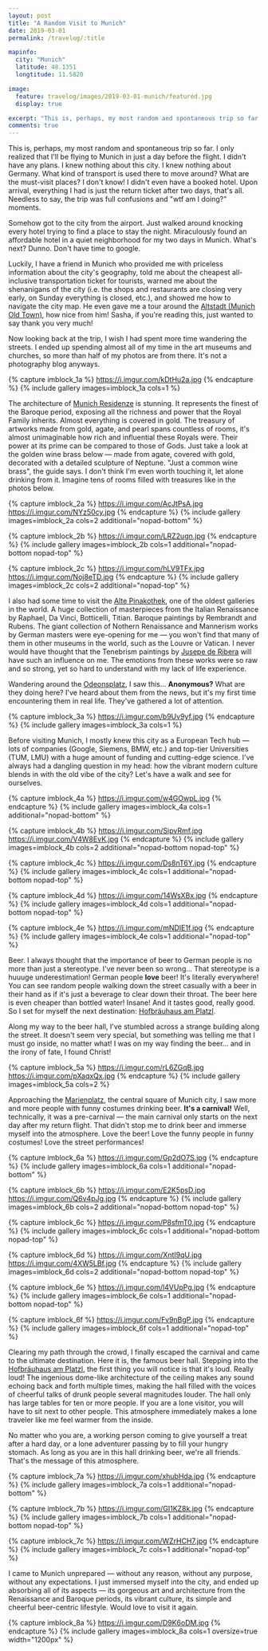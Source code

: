 ```yaml
---
layout: post
title: "A Random Visit to Munich"
date: 2019-03-01
permalink: /travelog/:title

mapinfo:
  city: "Munich"
  latitude: 48.1351
  longtitude: 11.5820

image:
  feature: travelog/images/2019-03-01-munich/featured.jpg
  display: true

excerpt: "This is, perhaps, my most random and spontaneous trip so far. Travelling with no plans, no purpose, no expectations."
comments: true
---
```



This is, perhaps, my most random and spontaneous trip so far. I only realized that I'll be flying to Munich in just a day before the flight. I didn't have any plans. I knew nothing about this city. I knew nothing about Germany. What kind of transport is used there to move around? What are the must-visit places? I don't know! I didn't even have a booked hotel. Upon arrival, everything I had is just the return ticket after two days, that's all. Needless to say, the trip was full confusions and "wtf am I doing?" moments.

Somehow got to the city from the airport. Just walked around knocking every hotel trying to find a place to stay the night. Miraculously found an affordable hotel in a quiet neighborhood for my two days in Munich. What's next? Dunno. Don't have time to google.

Luckily, I have a friend in Munich who provided me with priceless information about the city's geography, told me about the cheapest all-inclusive transportation ticket for tourists, warned me about the shenanigans of the city (i.e. the shops and restaurants are closing very early, on Sunday everything is closed, etc.), and showed me how to navigate the city map. He even gave me a tour around the [Altstadt (Munich Old Town)][munich-old-town], how nice from him! Sasha, if you're reading this, just wanted to say thank you very much!

Now looking back at the trip, I wish I had spent more time wandering the streets. I ended up spending almost all of my time in the art museums and churches, so more than half of my photos are from there. It's not a photography blog anyways.



{% capture imblock_1a %}
	https://i.imgur.com/kDtHu2a.jpg
{% endcapture %}
{% include gallery images=imblock_1a cols=1 %}



The architecture of [Munich Residenze][munich-residenze] is stunning. It represents the finest of the Baroque period, exposing all the richness and power that the Royal Family inherits. Almost everything is covered in gold. The treasury of artworks made from gold, agate, and pearl spans countless of rooms, it's almost unimaginable how rich and influential these Royals were. Their power at its prime can be compared to those of Gods. Just take a look at the golden wine brass below &mdash; made from agate, covered with gold, decorated with a detailed sculpture of Neptune. "Just a common wine brass", the guide says. I don't think I'm even worth touching it, let alone drinking from it. Imagine tens of rooms filled with treasures like in the photos below.



{% capture imblock_2a %}
	https://i.imgur.com/AcJtPsA.jpg
	https://i.imgur.com/NYz50cy.jpg
{% endcapture %}
{% include gallery images=imblock_2a cols=2 additional="nopad-bottom" %}

{% capture imblock_2b %}
	https://i.imgur.com/LRZ2ugn.jpg
{% endcapture %}
{% include gallery images=imblock_2b cols=1 additional="nopad-bottom nopad-top" %}

{% capture imblock_2c %}
	https://i.imgur.com/hLV9TFx.jpg
	https://i.imgur.com/Noj8eTD.jpg
{% endcapture %}
{% include gallery images=imblock_2c cols=2 additional="nopad-top" %}




I also had some time to visit the [Alte Pinakothek][alte-pinakothek], one of the oldest galleries in the world. A huge collection of masterpieces from the Italian Renaissance by Raphael, Da Vinci, Botticelli, Titian. Baroque paintings by Rembrandt and Rubens. The giant collection of Nothern Renaissance and Mannerism works by German masters were eye-opening for me &mdash; you won't find that many of them in other museums in the world, such as the Louvre or Vatican. I never would have thought that the Tenebrism paintings by [Jusepe de Ribera][ribera] will have such an influence on me. The emotions from these works were so raw and so strong, yet so hard to understand with my lack of life experience.

Wandering around the [Odeonsplatz][odeonsplatz], I saw this... **Anonymous?** What are they doing here? I've heard about them from the news, but it's my first time encountering them in real life. They've gathered a lot of attention.



{% capture imblock_3a %}
	https://i.imgur.com/b9Uv9yf.jpg
{% endcapture %}
{% include gallery images=imblock_3a cols=1 %}



Before visiting Munich, I mostly knew this city as a European Tech hub &mdash; lots of companies (Google, Siemens, BMW, etc.) and top-tier Universities (TUM, LMU) with a huge amount of funding and cutting-edge science. I've always had a dangling question in my head: how the vibrant modern culture blends in with the old vibe of the city? Let's have a walk and see for ourselves.



{% capture imblock_4a %}
	https://i.imgur.com/w4GOwpL.jpg
{% endcapture %}
{% include gallery images=imblock_4a cols=1 additional="nopad-bottom" %}

{% capture imblock_4b %}
	https://i.imgur.com/SipvRmf.jpg
	https://i.imgur.com/V4W8EvK.jpg
{% endcapture %}
{% include gallery images=imblock_4b cols=2 additional="nopad-bottom nopad-top" %}

{% capture imblock_4c %}
	https://i.imgur.com/Ds8nT6Y.jpg
{% endcapture %}
{% include gallery images=imblock_4c cols=1 additional="nopad-bottom nopad-top" %}

{% capture imblock_4d %}
	https://i.imgur.com/14WsXBx.jpg
{% endcapture %}
{% include gallery images=imblock_4d cols=1 additional="nopad-bottom nopad-top" %}

{% capture imblock_4e %}
	https://i.imgur.com/mNDIE1f.jpg
{% endcapture %}
{% include gallery images=imblock_4e cols=1 additional="nopad-top" %}



Beer. I always thought that the importance of beer to German people is no more than just a stereotype. I've never been so wrong... That stereotype is a huuuge underestimation! German people **love** beer! It's literally everywhere! You can see random people walking down the street casually with a beer in their hand as if it's just a beverage to clear down their throat. The beer here is even cheaper than bottled water! Insane! And it tastes good, really good. So I set for myself the next destination: [Hofbräuhaus am Platzl][beerhall].

Along my way to the beer hall, I've stumbled across a strange building along the street. It doesn't seem very special, but something was telling me that I must go inside, no matter what! I was on my way finding the beer... and in the irony of fate, I found Christ!



{% capture imblock_5a %}
	https://i.imgur.com/rL6ZGqB.jpg
	https://i.imgur.com/pXaqxQx.jpg
{% endcapture %}
{% include gallery images=imblock_5a cols=2 %}



Approaching the [Marienplatz][marienplatz], the central square of Munich city, I saw more and more people with funny costumes drinking beer. **It's a carnival!** Well, technically, it was a pre-carnival &mdash; the main carnival only starts on the next day after my return flight. That didn't stop me to drink beer and immerse myself into the atmosphere. Love the beer! Love the funny people in funny costumes! Love the street performances!



{% capture imblock_6a %}
	https://i.imgur.com/Gp2dO7S.jpg
{% endcapture %}
{% include gallery images=imblock_6a cols=1 additional="nopad-bottom" %}

{% capture imblock_6b %}
	https://i.imgur.com/E2K5psD.jpg
	https://i.imgur.com/Q6v4pJg.jpg
{% endcapture %}
{% include gallery images=imblock_6b cols=2 additional="nopad-bottom nopad-top" %}

{% capture imblock_6c %}
	https://i.imgur.com/P8sfmT0.jpg
{% endcapture %}
{% include gallery images=imblock_6c cols=1 additional="nopad-bottom nopad-top" %}

{% capture imblock_6d %}
	https://i.imgur.com/XntI9qU.jpg
	https://i.imgur.com/4XW5LBf.jpg
{% endcapture %}
{% include gallery images=imblock_6d cols=2 additional="nopad-bottom nopad-top" %}

{% capture imblock_6e %}
	https://i.imgur.com/l4VUpPg.jpg
{% endcapture %}
{% include gallery images=imblock_6e cols=1 additional="nopad-bottom nopad-top" %}

{% capture imblock_6f %}
	https://i.imgur.com/Fv9nBgP.jpg
{% endcapture %}
{% include gallery images=imblock_6f cols=1 additional="nopad-top" %}



Clearing my path through the crowd, I finally escaped the carnival and came to the ultimate destination. Here it is, the famous beer hall. Stepping into the [Hofbräuhaus am Platzl][beerhall], the first thing you will notice is that it's loud. Really loud! The ingenious dome-like architecture of the ceiling makes any sound echoing back and forth multiple times, making the hall filled with the voices of cheerful talks of drunk people several magnitudes louder. The hall only has large tables for ten or more people. If you are a lone visitor, you will have to sit next to other people. This atmosphere immediately makes a lone traveler like me feel warmer from the inside.

No matter who you are, a working person coming to give yourself a treat after a hard day, or a lone adventurer passing by to fill your hungry stomach. As long as you are in this hall drinking beer, we're all friends. That's the message of this atmosphere.



{% capture imblock_7a %}
	https://i.imgur.com/xhubHda.jpg
{% endcapture %}
{% include gallery images=imblock_7a cols=1 additional="nopad-bottom" %}

{% capture imblock_7b %}
	https://i.imgur.com/GI1KZ8k.jpg
{% endcapture %}
{% include gallery images=imblock_7b cols=1 additional="nopad-bottom nopad-top" %}

{% capture imblock_7c %}
	https://i.imgur.com/WZrHCH7.jpg
{% endcapture %}
{% include gallery images=imblock_7c cols=1 additional="nopad-top" %}



I came to Munich unprepared &mdash; without any reason, without any purpose, without any expectations. I just immersed myself into the city, and ended up absorbing all of its aspects &mdash; its gorgeous art and architecture from the Renaissance and Baroque periods, its vibrant culture, its simple and cheerful beer-centric lifestyle. Would love to visit it again.



{% capture imblock_8a %}
	https://i.imgur.com/D9K6oDM.jpg
{% endcapture %}
{% include gallery images=imblock_8a cols=1 oversize=true width="1200px" %}



[munich-old-town]: https://en.wikivoyage.org/wiki/Munich/Altstadt
[munich-residenze]: https://en.wikipedia.org/wiki/Munich_Residenz
[odeonsplatz]: https://en.wikipedia.org/wiki/Odeonsplatz
[alte-pinakothek]: https://www.pinakothek.de/en
[tum]: https://en.wikipedia.org/wiki/Technical_University_of_Munich
[lmu]: https://en.wikipedia.org/wiki/Ludwig_Maximilian_University_of_Munich
[beerhall]: https://en.wikipedia.org/wiki/Hofbr%C3%A4uhaus_am_Platzl
[marienplatz]: https://en.wikipedia.org/wiki/Marienplatz
[ribera]: https://en.wikipedia.org/wiki/Jusepe_de_Ribera
